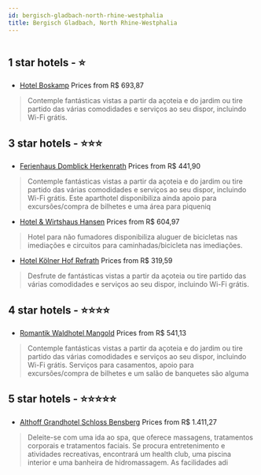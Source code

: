 ```yaml
---
id: bergisch-gladbach-north-rhine-westphalia
title: Bergisch Gladbach, North Rhine-Westphalia
---
```


<center><img src="https://i.travelapi.com/hotels/31000000/30470000/30462800/30462777/b05b66f7_z.jpg" alt="" /></center>


##  1 star hotels - ⭐️

-    [Hotel Boskamp](https://www.hurb.com/br/aud/https://www.hurb.com/br/hotels/bergisch-gladbach/hotel-boskamp-HT-0KM5?cmp=18055) Prices from R$ 693,87
   > Contemple fantásticas vistas a partir da açoteia e do jardim ou tire partido das várias comodidades e serviços ao seu dispor, incluindo Wi-Fi grátis.

##  3 star hotels - ⭐️⭐️⭐️

-    [Ferienhaus Domblick Herkenrath](https://www.hurb.com/br/aud/https://www.hurb.com/br/hotels/bergisch-gladbach/ferienhaus-domblick-herkenrath-HT-PB2E?cmp=18055) Prices from R$ 441,90
   > Contemple fantásticas vistas a partir da açoteia e do jardim ou tire partido das várias comodidades e serviços ao seu dispor, incluindo Wi-Fi grátis. Este aparthotel disponibiliza ainda apoio para excursões/compra de bilhetes e uma área para piqueniq
-    [Hotel & Wirtshaus Hansen](https://www.hurb.com/br/aud/https://www.hurb.com/br/hotels/bergisch-gladbach/hotel-wirtshaus-hansen-HT-F8CW?cmp=18055) Prices from R$ 604,97
   > Hotel para não fumadores disponibiliza aluguer de bicicletas nas imediações e circuitos para caminhadas/bicicleta nas imediações.
-    [Hotel Kölner Hof Refrath](https://www.hurb.com/br/aud/https://www.hurb.com/br/hotels/bergisch-gladbach/hotel-kolner-hof-refrath-HT-802E?cmp=18055) Prices from R$ 319,59
   > Desfrute de fantásticas vistas a partir da açoteia ou tire partido das várias comodidades e serviços ao seu dispor, incluindo Wi-Fi grátis.

##  4 star hotels - ⭐️⭐️⭐️⭐️

-    [Romantik Waldhotel Mangold](https://www.hurb.com/br/aud/https://www.hurb.com/br/hotels/bergisch-gladbach/romantik-waldhotel-mangold-HT-CMI7?cmp=18055) Prices from R$ 541,13
   > Contemple fantásticas vistas a partir da açoteia e do jardim ou tire partido das várias comodidades e serviços ao seu dispor, incluindo Wi-Fi grátis. Serviços para casamentos, apoio para excursões/compra de bilhetes e um salão de banquetes são alguma

##  5 star hotels - ⭐️⭐️⭐️⭐️⭐️

-    [Althoff Grandhotel Schloss Bensberg](https://www.hurb.com/br/aud/https://www.hurb.com/br/hotels/bergisch-gladbach/althoff-grandhotel-schloss-bensberg-HT-JJ29?cmp=18055) Prices from R$ 1.411,27
   > Deleite-se com uma ida ao spa, que oferece massagens, tratamentos corporais e tratamentos faciais. Se procura entretenimento e atividades recreativas, encontrará um health club, uma piscina interior e uma banheira de hidromassagem. As facilidades adi
